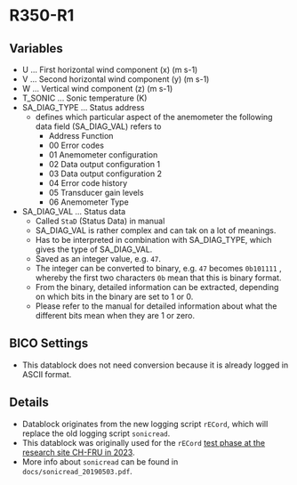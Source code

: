 # R350-R1

## Variables

- U ... First horizontal wind component (x) (m s-1)
- V ... Second horizontal wind component (y) (m s-1)
- W ... Vertical wind component (z) (m s-1)
- T_SONIC ... Sonic temperature (K)
- SA_DIAG_TYPE ... Status address
    - defines which particular aspect of the anemometer the following data field (SA_DIAG_VAL) refers to
        - Address Function
        - 00 Error codes
        - 01 Anemometer configuration
        - 02 Data output configuration 1
        - 03 Data output configuration 2
        - 04 Error code history
        - 05 Transducer gain levels
        - 06 Anemometer Type
- SA_DIAG_VAL ... Status data
    - Called ```StaD``` (Status Data) in manual
    - SA_DIAG_VAL is rather complex and can tak on a lot of meanings.
    - Has to be interpreted in combination with SA_DIAG_TYPE, which gives the type
      of SA_DIAG_VAL.
    - Saved as an integer value, e.g. ```47```.
    - The integer can be converted to binary, e.g. ```47``` becomes ```0b101111``` , whereby the
      first two characters ```0b``` mean that this is binary format.
    - From the binary, detailed information can be extracted, depending on which bits
      in the binary are set to 1 or 0.
    - Please refer to the manual for detailed information about what the different bits mean
      when they are 1 or zero.

## BICO Settings

- This datablock does not need conversion because it is already logged in ASCII format.

## Details

- Datablock originates from the new logging script `rECord`, which will replace the old logging script `sonicread`.
- This datablock was originally used for
  the `rECord` [test phase at the research site CH-FRU in 2023](https://www.swissfluxnet.ethz.ch/index.php/sites/site-info-ch-fru/ec-raw-binary-format/#Setup_with_rECord_data_logging_since_2023).
- More info about `sonicread` can be found in `docs/sonicread_20190503.pdf`.
